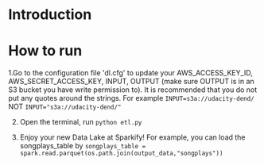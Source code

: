 # Introduction

# How to run
1.Go to the configuration file 'dl.cfg' to update your AWS_ACCESS_KEY_ID, AWS_SECRET_ACCESS_KEY, INPUT, OUTPUT (make sure OUTPUT is in an S3 bucket you have write permission to). It is recommended that you do not put any quotes around the strings. For example
            `INPUT=s3a://udacity-dend/` 
        NOT 
            `INPUT="s3a://udacity-dend/"`        

2. Open the terminal, run 
            `python etl.py`

3. Enjoy your new Data Lake at Sparkify! For example, you can load the songplays_table by
        `songplays_table = spark.read.parquet(os.path.join(output_data,"songplays"))`